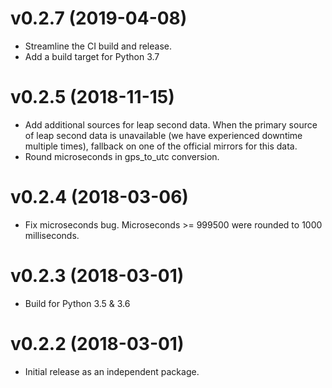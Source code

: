 # v0.2.7 (2019-04-08)

* Streamline the CI build and release.
* Add a build target for Python 3.7

# v0.2.5 (2018-11-15)

* Add additional sources for leap second data. When the primary source of leap
  second data is unavailable (we have experienced downtime multiple times),
  fallback on one of the official mirrors for this data.
* Round microseconds in gps_to_utc conversion.

# v0.2.4 (2018-03-06)

* Fix microseconds bug. Microseconds >= 999500 were rounded to 1000
  milliseconds.

# v0.2.3 (2018-03-01)

* Build for Python 3.5 & 3.6

# v0.2.2 (2018-03-01)

* Initial release as an independent package.
